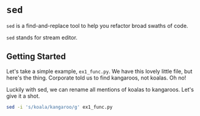 # `sed`

`sed` is a find-and-replace tool to help you refactor broad swaths of code.

`sed` stands for stream editor.

## Getting Started

Let's take a simple example, `ex1_func.py`. We have this lovely little file, but here's the thing. Corporate told us to find kangaroos, not koalas. Oh no!

Luckily with sed, we can rename all mentions of koalas to kangaroos. Let's give it a shot.

```bash
sed -i 's/koala/kangaroo/g' ex1_func.py
```
